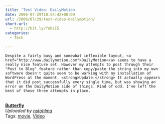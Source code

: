```yaml
---
title: 'Test Video: DailyMotion'
date: 2006-07-29T18:54:42+00:00
url: /2006/07/29/test-video-dailymotion/
short-url:
  - http://bit.ly/foDsIS
categories:
  - Tech

---
```

<div class='microid-mailto+http:sha1:284dc4e8e0554ff64a707657d7be230edac8b8d8'>
  
    Despite a fairly busy and somewhat inflexible layout, <a href="http://www.dailymotion.com">DailyMotion</a> seems to have a really nice feature set. However my attempts to post through their "Post to Blog" feature rather than copy/paste the string into my own software doesn't quite seem to be working with my installation of WordPress at the moment. <strong>Update:</strong> It actually appears that it did post successfully every single time, but was showing an error on the DailyMotion side of things. Kind of odd. I've left the best of those three attempts in place.
  
  
  <div>
    <br /><b><a href="http://www.dailymotion.com/video/x92hh_butterfly">Butterfly</a></b><br /><i>Uploaded by <a href="http://www.dailymotion.com/nstohlma">nstohlma</a></i>
  </div>
</div>

<div class="st-post-tags">
  Tags: <a href="http://www.cavort.org/tag/movie/" title="movie" rel="tag">movie</a>, <a href="http://www.cavort.org/tag/video/" title="Video" rel="tag">Video</a><br />
</div>